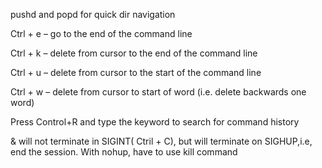 pushd and popd for quick dir navigation

Ctrl + e – go to the end of the command line

Ctrl + k – delete from cursor to the end of the command line

Ctrl + u – delete from cursor to the start of the command line

Ctrl + w – delete from cursor to start of word (i.e. delete backwards one word)

Press Control+R and type the keyword to search for command history

& will not terminate in SIGINT( Ctril + C), but will terminate on SIGHUP,i.e, end the session. With nohup, have to use kill command

